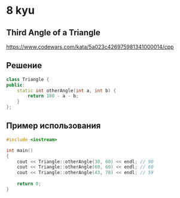 # 8 kyu

## Third Angle of a Triangle

https://www.codewars.com/kata/5a023c426975981341000014/cpp

## Решение 

```C++
class Triangle {
public:
    static int otherAngle(int a, int b) {
        return 180 - a - b;
    }
};
```
## Пример использования 

```C++
#include <iostream>

int main()
{
    cout << Triangle::otherAngle(30, 60) << endl; // 90
    cout << Triangle::otherAngle(60, 60) << endl; // 60
    cout << Triangle::otherAngle(43, 78) << endl; // 59
    
    return 0;
}
```